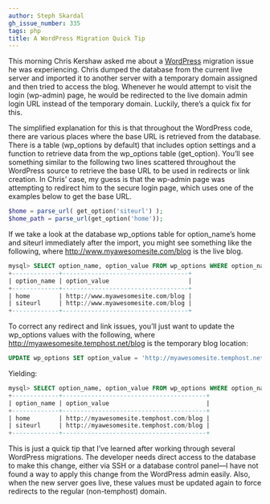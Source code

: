```yaml
---
author: Steph Skardal
gh_issue_number: 335
tags: php
title: A WordPress Migration Quick Tip
---
```


This morning Chris Kershaw asked me about a [WordPress](https://wordpress.org/) migration issue he was experiencing. Chris dumped the database from the current live server and imported it to another server with a temporary domain assigned and then tried to access the blog. Whenever he would attempt to visit the login (wp-admin) page, he would be redirected to the live domain admin login URL instead of the temporary domain. Luckily, there’s a quick fix for this.

The simplified explanation for this is that throughout the WordPress code, there are various places where the base URL is retrieved from the database. There is a table (wp_options by default) that includes option settings and a function to retrieve data from the wp_options table (get_option). You’ll see something similar to the following two lines scattered throughout the WordPress source to retrieve the base URL to be used in redirects or link creation. In Chris’ case, my guess is that the wp-admin page was attempting to redirect him to the secure login page, which uses one of the examples below to get the base URL.

```php
$home = parse_url( get_option('siteurl') );
$home_path = parse_url(get_option('home'));
```

If we take a look at the database wp_options table for option_name’s home and siteurl immediately after the import, you might see something like the following, where http://www.myawesomesite.com/blog is the live blog.

```sql
mysql> SELECT option_name, option_value FROM wp_options WHERE option_name IN ('siteurl', 'home');
+-------------+-----------------------------------+
| option_name | option_value                      |
+-------------+-----------------------------------+
| home        | http://www.myawesomesite.com/blog |
| siteurl     | http://www.myawesomesite.com/blog |
+-------------+-----------------------------------+
```

To correct any redirect and link issues, you’ll just want to update the wp_options values with the following, where http://myawesomesite.temphost.net/blog is the temporary blog location:

```sql
UPDATE wp_options SET option_value = 'http://myawesomesite.temphost.net/blog' WHERE option_name IN ('siteurl', 'home');
```

Yielding:

```sql
mysql> SELECT option_name, option_value FROM wp_options WHERE option_name IN ('siteurl', 'home');
+-------------+----------------------------------------+
| option_name | option_value                           |
+-------------+----------------------------------------+
| home        | http://myawesomesite.temphost.com/blog |
| siteurl     | http://myawesomesite.temphost.com/blog |
+-------------+----------------------------------------+
```

This is just a quick tip that I’ve learned after working through several WordPress migrations. The developer needs direct access to the database to make this change, either via SSH or a database control panel—​I have not found a way to apply this change from the WordPress admin easily. Also, when the new server goes live, these values must be updated again to force redirects to the regular (non-temphost) domain.

